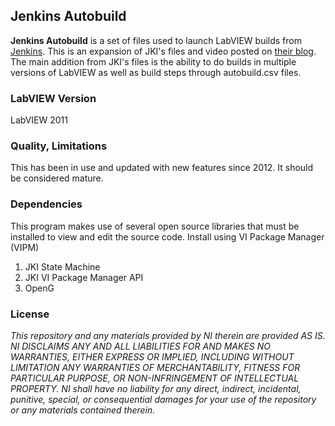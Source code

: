 ## Jenkins Autobuild ##

**Jenkins Autobuild** is a set of files used to launch LabVIEW builds from [Jenkins](http://jenkins-ci.org/). This is an expansion of JKI's files and video posted on [their blog](http://blog.jki.net/news/niweek-2012-fire-and-forget-bulletproof-builds-using-continuous-integration-with-labview-video-slides-now-available/). The main addition from JKI's files is the ability to do builds in multiple versions of LabVIEW as well as build steps through autobuild.csv files.

### LabVIEW Version ###

LabVIEW 2011

### Quality, Limitations ###

This has been in use and updated with new features since 2012. It should be considered mature.

### Dependencies ###

This program makes use of several open source libraries that must be installed to view and edit the source code. Install using VI Package Manager (VIPM)

1.	JKI State Machine
2.	JKI VI Package Manager API  
3.	OpenG

### License ###

*This repository and any materials provided by NI therein are provided AS IS. NI DISCLAIMS ANY AND ALL LIABILITIES FOR AND MAKES NO WARRANTIES, EITHER EXPRESS OR IMPLIED, INCLUDING WITHOUT LIMITATION ANY WARRANTIES OF MERCHANTABILITY, FITNESS FOR  PARTICULAR PURPOSE, OR NON-INFRINGEMENT OF INTELLECTUAL PROPERTY. NI shall have no liability for any direct, indirect, incidental, punitive, special, or consequential damages for your use of the repository or any materials contained therein.*